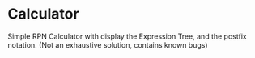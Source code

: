 # Calculator
Simple RPN Calculator with display the Expression Tree, and the postfix notation. (Not an exhaustive solution, contains known bugs)
